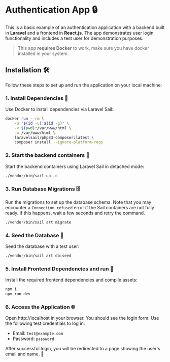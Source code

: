 # Authentication App 🔒

This is a basic example of an authentication application with a backend built in **Laravel** and a frontend in **React.js**. The app demonstrates user login functionality and includes a test user for demonstration purposes. 

> This app **requires Docker** to work, make sure you have docker installed in your system. 

## Installation 🛠️

Follow these steps to set up and run the application on your local machine:

### 1. Install Dependencies 🧰

Use Docker to install dependencies via Laravel Sail:

```bash
docker run --rm \
    -u "$(id -u):$(id -g)" \
    -v $(pwd):/var/www/html \
    -w /var/www/html \
    laravelsail/php83-composer:latest \
    composer install --ignore-platform-reqs
```

### 2. Start the backend containers 🚀

Start the backend containers using Laravel Sail in detached mode:

```bash
./vendor/bin/sail up -d
```

### 3. Run Database Migrations 🗄️

Run the migrations to set up the database schema. Note that you may encounter a `Connection refused` error if the Sail containers are not fully ready. If this happens, wait a few seconds and retry the command.

```bash
./vendor/bin/sail art migrate
```

### 4. Seed the Database 🌱

Seed the database with a test user:

```bash
./vendor/bin/sail art db:seed
```

### 5. Install Frontend Dependencies and run 🚀

Install the required frontend dependencies and compile assets:

```bash
npm i
npm run dev
```
### 6. Access the Application 🌐

Open http://localhost in your browser. You should see the login form. Use the following test credentials to log in:

- Email: `test@example.com`
- Password: `password`

After successful login, you will be redirected to a page showing the user's email and name. 🎉

